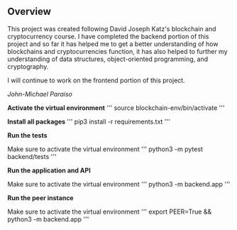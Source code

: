 ## Overview

This project was created following David Joseph Katz's blockchain and cryptocurrency course.  I have completed the backend portion of this project
and so far it has helped me to get a better understanding of how blockchains and cryptocurrencies function, it has also helped to further my understanding
of data structures, object-oriented programming, and cryptography.

I will continue to work on the frontend portion of this project.

*John-Michael Paraiso*


**Activate the virtual environment**
'''
source blockchain-env/bin/activate
'''

**Install all packages**
'''
pip3 install -r requirements.txt
'''

**Run the tests**

Make sure to activate the virtual environment
'''
python3 -m pytest backend/tests
'''

**Run the application and API**

Make sure to activate the virtual environment
'''
python3 -m backend.app
'''

**Run the peer instance**

Make sure to activate the virtual environment
'''
export PEER=True && python3 -m backend.app
'''